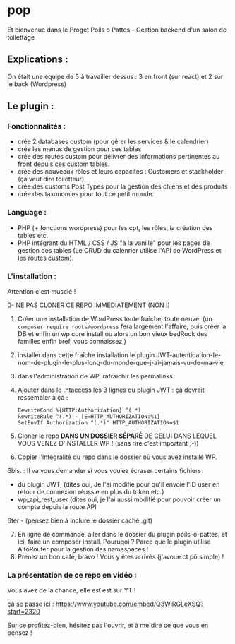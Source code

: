 # pop

Et bienvenue dans le Proget Poils o Pattes - Gestion backend d'un salon de toilettage

## Explications :

On était une équipe de 5 à travailler dessus : 3 en front (sur react) et 2 sur le back (Wordpress)

## Le plugin :

### Fonctionnalités :

- crée 2 databases custom (pour gérer les services & le calendrier)
- crée les menus de gestion pour ces tables
- crée des routes custom pour délivrer des informations pertinentes au front depuis ces custom tables.
- crée des nouveaux rôles et leurs capacités : Customers et stackholder (çà veut dire toiletteur)
- crée des customs Post Types pour la gestion des chiens et des produits
- crée des taxonomies pour tout ce petit monde.

### Language :

- PHP (+ fonctions wordpress) pour les cpt, les rôles, la création des tables etc.
- PHP intégrant du HTML / CSS / JS "à la vanille" pour les pages de gestion des tables (Le CRUD du calenrier utilise l'API de WordPress et les routes custom).

### L'installation :

Attention c'est musclé !

0- NE PAS CLONER CE REPO IMMÉDIATEMENT (NON !)

1. Créer une installation de WordPress toute fraîche, toute neuve.
   (un ```composer require roots/wordpress``` fera largement l'affaire, puis créer la DB et enfin un wp core install ou alors un bon vieux bedRock des familles enfin bref, vous connaissez.)
2. installer dans cette fraîche installation le plugin JWT-autentication-le-nom-de-plugin-le-plus-long-du-monde-que-j-ai-jamais-vu-de-ma-vie
3. dans l'administration de WP, rafraichir les permalinks.
4. Ajouter dans le .htaccess les 3 lignes du plugin JWT : çà devrait ressembler à çà :

   ```
   RewriteCond %{HTTP:Authorization} ^(.*)
   RewriteRule ^(.*) - [E=HTTP_AUTHORIZATION:%1]
   SetEnvIf Authorization "(.*)" HTTP_AUTHORIZATION=$1
   ```
5. Cloner le repo **DANS UN DOSSIER SÉPARÉ** DE CELUI DANS LEQUEL VOUS VENEZ D'INSTALLER WP ! (sans rire c'est important ;-))
6. Copier l'intégralité du repo dans le dossier où vous avez installé WP.

6bis. : Il va vous demander si vous voulez écraser certains fichiers

* du plugin JWT, (dites oui, Je l'ai modifié pour qu'il envoie l'ID user en retour de connexion réussie en plus du token etc.)
* wp_api_rest_user (dites oui, je l'ai aussi modifié pour pouvoir créer un compte depuis la route API

6ter - (pensez bien à inclure le dossier caché .git)

7. En ligne de commande, aller dans le dossier du plugin poils-o-pattes, et ici, faire un composer install. Pouruqoi ? Parce que le plugin utilise AltoRouter pour la gestion des namespaces !
8. Prenez un bon café, bravo ! Vous y êtes arrivés (j'avoue ct pô simple) !

### La présentation de ce repo en vidéo :

Vous avez de la chance, elle est est sur YT !

çà se passe ici : https://www.youtube.com/embed/Q3WiRGLeXSQ?start=2320

Sur ce profitez-bien, hésitez pas l'ouvrir, et à me dire ce que vous en pensez !